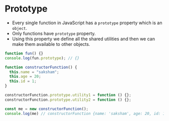 
# Prototype

- Every single function in JavaScript has a `prototype` property which is an `object`.
- Only functions have `prototype` property.
- Using this property we define all the shared utilities and then we can make them available to other objects.

``` javascript
function fun() {}
console.log(fun.prototype); // {}

function constructorFunction() {
  this.name = "saksham";
  this.age = 20;
  this.id = 1;
}

constructorFunction.prototype.utility1 = function () {};
constructorFunction.prototype.utility2 = function () {};

const me = new constructorFunction();
console.log(me) // constructorFunction {name: 'saksham', age: 20, id: 1}
```
